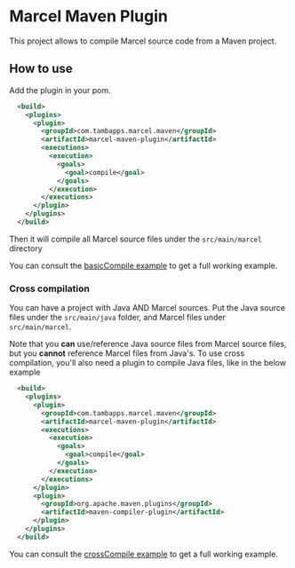 # Marcel Maven Plugin

This project allows to compile Marcel source code from a Maven project.

## How to use

Add the plugin in your pom.

```xml
  <build>
    <plugins>
      <plugin>
        <groupId>com.tambapps.marcel.maven</groupId>
        <artifactId>marcel-maven-plugin</artifactId>
        <executions>
          <execution>
            <goals>
              <goal>compile</goal>
            </goals>
          </execution>
        </executions>
      </plugin>
    </plugins>
  </build>
```

Then it will compile all Marcel source files under the `src/main/marcel` directory

You can consult the [basicCompile example](./examples/basicCompile/) to get a full working example.

### Cross compilation

You can have a project with Java AND Marcel sources. Put the Java source files under the `src/main/java` folder,
and Marcel files under `src/main/marcel`.

Note that you **can** use/reference Java source files from Marcel source files, but you **cannot** reference Marcel files from Java's.
To use cross compilation, you'll also need a plugin to compile Java files, like in the below example

```xml
  <build>
    <plugins>
      <plugin>
        <groupId>com.tambapps.marcel.maven</groupId>
        <artifactId>marcel-maven-plugin</artifactId>
        <executions>
          <execution>
            <goals>
              <goal>compile</goal>
            </goals>
          </execution>
        </executions>
      </plugin>
      <plugin>
        <groupId>org.apache.maven.plugins</groupId>
        <artifactId>maven-compiler-plugin</artifactId>
      </plugin>
    </plugins>
  </build>
```

You can consult the [crossCompile example](./examples/crossCompile/) to get a full working example.
